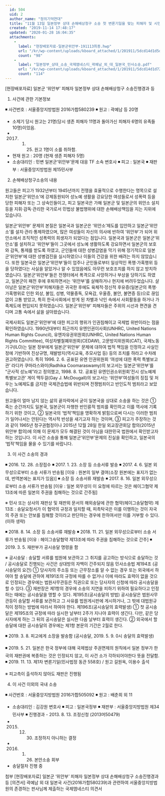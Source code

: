 ```yaml
---
  id: 504
  uid: 2
  author_name: "정의기억연대"
  title: "11월 13일 일본정부 상대 손해배상청구 소송 첫 변론기일을 맞는 피해자 및 시민사회 기자회견 현장배포자료"
  created: "2019-11-14 17:48:17"
  updated: "2020-01-28 16:04:35"
  attachments: 
    - 
      label: "현장배포자료-일본군위안부-191113최종.hwp"
      url: "/kr/wp-content/uploads/kboard_attached/1/201911/5dcd14d1d5da31234055.hwp"
      count: "98"
    - 
      label: "일본정부_상대_소송_국제앰네스티_곽예남_외_대_일본국_민사소송.pdf"
      url: "/kr/wp-content/uploads/kboard_attached/1/201911/5dcd14d1d72a01930138.pdf"
      count: "114"
---
```

\[현장배포자료\] 일본군 ‘위안부’ 피해자 일본정부 상대 손해배상청구 소송진행경과 등

1. 사건에 관한 기본정보

◾ 사건번호 : 서울중앙지방법원 2016가합580239
◾ 원고 : 곽예남 등 20명
 - 소제기 당시 원고는 21명(당시 생존 피해자 11명과 돌아가신 피해자 6명의 유족들 10명)이었음.
- 2017. 1. 25. 원고 1명이 소를 취하함.
- 현재 원고 : 20명 (현재 생존 피해자 5명)
- 소송대리인 : 민변 일본군‘위안부’문제 대응 TF 소속 변호사
◾ 피고 : 일본국
◾ 재판부 : 서울중앙지방법원 제15민사부

2. 손해배상청구소송의 내용

원고들은 피고가 1932년부터 1945년까지 전쟁을 효율적으로 수행한다는 명목으로 설치한 일본군‘위안소’에 강제동원되어 성노예 생활을 강요당한 여성들로서 성폭력 등을 당한 피해자 또는 그 상속인들이고, 피고 일본국은 가해 일본군 및 일본군의 위안소 설치 등을 지휘·감독·관리한 국가로서 민법상 불법행위에 대한 손해배상책임을 지는 지위에 있습니다.

일본군‘위안부’ 문제의 본질은 일본국과 일본군은 ‘위안소’제도를 입안하고 일본군‘위안소’를 설치·관리·통제하였으며, 많은 여성들이 자신의 의사에 반하여 ‘위안부’가 되어 위안소에서 조직적인 성폭력의 희생자가 되었다는 점입니다. 일본국과 일본군은 일본군‘위안소’를 설치하고 ‘위안부’들이 그곳에서 성노예 생활하도록 강요하면서 일본군의 보호와 감독, 통제를 받도록 하였고, 군인들에 대한 성병감염을 막기 위해 정기적으로 일본군‘위안부’에 대한 성병검진을 실시하였으나 이들의 건강을 위한 배려는 하지 않았습니다. 또한 일본국은 일본군‘위안부’들이 업주나 군인들로부터 일상적인 폭행·가혹행위 등을 당하였다는 사실을 알았거나 알 수 있었음에도 아무런 보호조치를 하지 않고 방치하였습니다. 일본군‘위안부’들은 전쟁터에서 폭격으로 사망하거나 부상을 당하기도 하였고, 일본군이 패전 후에 후퇴하면서는 ‘위안부’를 살해하거나 현지에 버려두었습니다. 살아남은 일본군‘위안부’피해자들은 귀국한 후에도 육체적·정신적 후유증(일본군의 폭행·가혹행위로 인한 외상, 불임, 성병, 약물중독, 모욕감, 우울증, 불안, 불면증 등)으로 끊임없이 고통 받았고, 특히 한국사회에서 받게 된 차별과 낙인 속에서 사회활동을 하거나 가족제도에 편입되지 못하였습니다. 일본군‘위안부’ 피해자들은 주위의 시선과 편견을 견디며 고통 속에서 삶을 살아왔습니다.

국제사회도 일본군‘위안부’에 대한 피고의 행위가 인권침해이고 국제법 위반이라는 점을 확인하였습니다. 1990년대부터 최근까지 유엔인권이사회(UNHRC, United Nations Human Rights Council), 유엔자유권위원회(UNHRC, United Nations Human Rights Committee), 여성차별철폐위원회(CEDAW), 고문방지위원회(CAT), 국제노동기구(ILO)는 일본 정부에게 일본군‘위안부’ 문제에 대하여 법적 책임을 인정하고 사실인정에 기반하여 진상규명, 재발방지(역사교육, 추모사업 등) 등의 조치를 하라고 수차례 권고하였습니다. 특히 1996. 2. 6. 공표된 유엔 인권위원회 ‘여성에 대한 폭력 특별보고관’ 라디카 쿠마라스와미(Radhika Coomaraswamy)의 보고서는 일본군‘위안부’를 “군사적 성노예”라고 정의했고, 1998. 8. 12. 공표된 유엔인권소위원회‘전시 성노예제 특별보고관’ 게이 맥두걸(Gay J. McDougall)의 보고서는 ‘위안부’여성들의 징집 및 처우는 노예제도를 금지한 국제관습법에 위반되며 전쟁범죄이고 반인도적 범죄라고 보았습니다.

원고들이 얼마 남지 않는 삶의 끝자락에서 굳이 일본국을 상대로 소송을 하는 것은 ① 죽는 순간까지도 일본국, 일본군이 자행한 반인륜적 범죄를 확인하고 이를 역사에 기록하기 위한 것이고, ② 일본국의 ‘법적’책임을 명확하게 밝힘으로써 다시는 이러한 범죄가 일어나서는 안된다는 역사적 반성을 새기고자 하는 것이며, ③ 피고가 주장하는 것과 같이 1965년 청구권협정이나 2015년 12월 28일 한일 외교장관회담 합의(2015년 위안부 합의)에 의해 이 문제가 모두 해결된 것이 아님을 대한민국 법원에서 확인받고자 하는 것입니다. 이 사건 소송을 통해 일본군‘위안부’문제의 진실을 확인하고, 일본국의 ‘법적’책임을 물을 수 있기를 바랍니다.

3. 이 사건 소송의 경과

◾ 2016. 12. 28. 소장접수
◾ 2017. 1. 23. 소장 등 소송서류 발송
◾ 2017. 4. 6. 일본 외무성으로부터 소송 서류가 반송됨 \[이유 : 원본의 일부 결여(소장 원본에는 표지가 없는데, 번역본에는 표지가 있음)\] 
◾ 소장 등 소송서류 재발송
◾ 2017. 8. 16. 일본 외무성으로부터 소송 서류가 반송됨 \[이유 : 일본 외무성이 이 요청에 따르는 것은 헤이그협약 제13조에 따른 일본의 주권을 침해하는 것으로 간주됨\]

※ 민사 또는 상사의 재판상 및 재판외 문서의 해외송달에 관한 협약(헤이그송달협약) 제13조 : 송달요청서가 이 협약의 규정과 일치할 때, 피촉탁국은 이를 이행하는 것이 자국의 주권 또는 안보를 침해할 것이라고 판단하는 경우에 한하여서만 이를 거부할 수 있다. (이하 생략) 


◾ 2018. 8. 14. 소장 등 소송서류 재발송
◾ 2018. 11. 21. 일본 외무성으로부터 소송 서류가 반송됨 \[이유 : 헤이그송달협약 제13조에 따라 주권을 침해하는 것으로 간주\]
◾ 2019. 3. 5. 재판부가 공시송달 명령을 함

※ 공시송달 : 송달할 서류를 법원에 보관하고 그 취지를 공고하는 방식으로 송달하는 것 / 공시송달로 진행되는 사건은 상대방의 자백이 간주되지 않음 
민사소송법 
제194조 (공시송달의 요건)
① 당사자의 주소등 또는 근무장소를 알 수 없는 경우 또는 외국에서 하여야 할 송달에 관하여 제191조의 규정에 따를 수 없거나 이에 따라도 효력이 없을 것으로 인정되는 경우에는 법원사무관등은 직권으로 또는 당사자의 신청에 따라 공시송달을 할 수 있다. 
③ 재판장은 제1항의 경우에 소송의 지연을 피하기 위하여 필요하다고 인정하는 때에는 공시송달을 명할 수 있다. 
제195조(공시송달의 방법)
공시송달은 법원사무관등이 송달할 서류를 보관하고 그 사유를 법원게시판에 게시하거나, 그 밖에 대법원규칙이 정하는 방법에 따라서 하여야 한다.
제196조(공시송달의 효력발생)
① 첫 공시송달은 제195조의 규정에 따라 실시한 날부터 2주가 지나야 효력이 생긴다. 다만, 같은 당사자에게 하는 그 뒤의 공시송달은 실시한 다음 날부터 효력이 생긴다.
② 외국에서 할 송달에 대한 공시송달의 경우에는 제1항 본문의 기간은 2월로 한다.

◾ 2019. 3. 8. 피고에게 소장을 발송함 (공시송달, 2019. 5. 9. 0시 송달의 효력발생) 

◾ 2019. 5. 21. 일본은 한국 정부에 대해 국제법상 주권면제의 원칙에서 일본 정부가 한국의 재판권에 복종하는 것은 인정되지 않고, 이 사건 소가 각하되어야한다 뜻을 전달함.
◾ 2019. 11. 13. 제1차 변론기일(민사법정 동관 558호) / 원고 길원옥, 이용수 출석

※ 피고측이 출석하지 않아도 재판은 진행됨


4. 이 사건 이외의 국내 소송

◾ 사건번호 : 서울중앙지방법원 2016가합505092
◾ 원고 : 배춘희 외 11
- 소송대리인 : 김강원 변호사
◾ 피고 : 일본국정부
◾ 재판부 : 서울중앙지방법원 제34민사부
◾ 진행경과 - 2013. 8. 13. 조정신청 (2013머50479)
- 2015. 12. 30. 조정하지 아니하는 결정
- 2016. 1. 26. 본안소송 회부
- 송달절차 진행 중

첨부
\[현장배포자료\] 일본군 ‘위안부’ 피해자 일본정부 상대 손해배상청구 소송진행경과 등
\[의견서\] 곽예남 외 대 일본국 사건(2016가합580239)과 관련하여 서울중앙지방법원의 존경하는 판사님께 제출하는 국제앰네스티 의견서